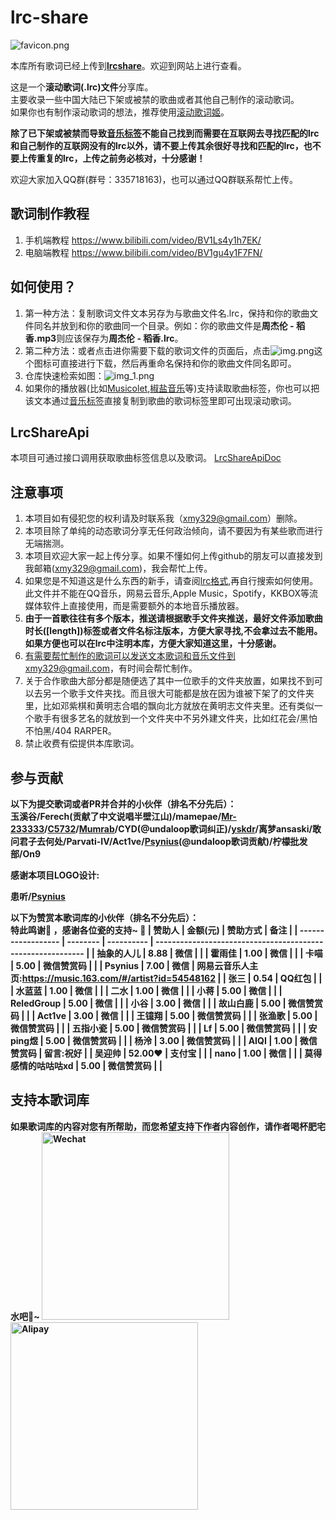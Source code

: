 # lrc-share

![favicon.png](https://s2.loli.net/2023/03/27/XjgNvfJtyF4L5Hq.png)

本库所有歌词已经上传到<b>[lrcshare](https://lrcshare.com)</b>。欢迎到网站上进行查看。

这是一个<B>滚动歌词(.lrc)文件</B>分享库。<br/>
主要收录一些中国大陆已下架或被禁的歌曲或者其他自己制作的滚动歌词。<br/>
如果你也有制作滚动歌词的想法，推荐使用[滚动歌词姬](https://lrc-maker.github.io/#/)。<br/>

<b>除了已下架或被禁而导致[音乐标签](https://www.cnblogs.com/vinlxc/p/11347744.html)不能自己找到而需要在互联网去寻找匹配的lrc和自己制作的互联网没有的lrc以外，请不要上传其余很好寻找和匹配的lrc，也不要上传重复的lrc，上传之前务必核对，十分感谢！</b>

欢迎大家加入QQ群(群号：335718163)，也可以通过QQ群联系帮忙上传。

## 歌词制作教程
1. 手机端教程 https://www.bilibili.com/video/BV1Ls4y1h7EK/
2. 电脑端教程 https://www.bilibili.com/video/BV1gu4y1F7FN/

## 如何使用？
1. 第一种方法：复制歌词文件文本另存为与歌曲文件名.lrc，保持和你的歌曲文件同名并放到和你的歌曲同一个目录。例如：你的歌曲文件是<b>周杰伦 - 稻香.mp3</b>则应该保存为<b>周杰伦 - 稻香.lrc</b>。
2. 第二种方法：或者点击进你需要下载的歌词文件的页面后，点击![img.png](img.png)这个图标可直接进行下载，然后再重命名保持和你的歌曲文件同名即可。 
3. 仓库快速检索如图：![img_1.png](img_1.png)
4. 如果你的播放器(比如[Musicolet](https://krosbits.in/musicolet/),[椒盐音乐](https://github.com/Moriafly/SaltPlayerSource)等)支持读取歌曲标签，你也可以把该文本通过[音乐标签](https://www.cnblogs.com/vinlxc/p/11347744.html)直接复制到歌曲的歌词标签里即可出现滚动歌词。
## LrcShareApi
本项目可通过接口调用获取歌曲标签信息以及歌词。
[LrcShareApiDoc](https://doc.lrcshare.com)
## 注意事项
1. 本项目如有侵犯您的权利请及时联系我（xmy329@gmail.com）删除。
2. 本项目除了单纯的动态歌词分享无任何政治倾向，请不要因为有某些歌而进行无端揣测。
3. 本项目欢迎大家一起上传分享。如果不懂如何上传github的朋友可以直接发到我邮箱(xmy329@gmail.com)，我会帮忙上传。
4. 如果您是不知道这是什么东西的新手，请查阅[lrc格式](https://zh.wikipedia.org/wiki/LRC%E6%A0%BC%E5%BC%8F),再自行搜索如何使用。此文件并不能在QQ音乐，网易云音乐,Apple Music，Spotify，KKBOX等流媒体软件上直接使用，而是需要额外的本地音乐播放器。
5. <b>由于一首歌往往有多个版本，推送请根据歌手文件夹推送，最好文件添加歌曲时长([length])标签或者文件名标注版本，方便大家寻找,不会拿过去不能用。如果方便也可以在lrc中注明本库，方便大家知道这里，十分感谢。</b><br/>
6. 有需要帮忙制作的歌词可以发送文本歌词和音乐文件到xmy329@gmail.com，有时间会帮忙制作。<br/>
7. 关于合作歌曲大部分都是随便选了其中一位歌手的文件夹放置，如果找不到可以去另一个歌手文件夹找。而且很大可能都是放在因为谁被下架了的文件夹里，比如邓紫棋和黄明志合唱的飘向北方就放在黄明志文件夹里。还有类似一个歌手有很多艺名的就放到一个文件夹中不另外建文件夹，比如红花会/黑怕不怕黑/404 RARPER。
8. 禁止收费有偿提供本库歌词。

## 参与贡献
<b>以下为提交歌词或者PR并合并的小伙伴（排名不分先后）：<b><br/>
玉溪谷/Ferech(贡献了中文说唱半壁江山)/mamepae/[Mr-233333](https://github.com/Mr-233333)/[C5732](https://github.com/C5732)/[Mumrab](http://music.163.com/artist?id=12968692&userid=103609335)/CYD(<b>@undaloop</b>歌词纠正)/[yskdr](https://space.bilibili.com/91756419)/离梦ansaski/敢问君子去何处/Parvati-IV/Act1ve/[Psynius](https://music.163.com/#/artist?id=54548162)(<b>@undaloop</b>歌词贡献)/柠檬批发部/On9

感谢本项目LOGO设计:

患听/[Psynius](https://music.163.com/#/artist?id=54548162)

<b>以下为赞赏本歌词库的小伙伴（排名不分先后）：<b><br/>
特此鸣谢💓 ，感谢各位瓷的支持~ 🌹
| 赞助人             | 金额(元) | 赞助方式   | 备注                                                        |
| ------------------ | -------- | ---------- | ----------------------------------------------------------- |
| 抽象的人儿         | 8.88     | 微信       |                                                             |
| 霍雨佳             | 1.00     | 微信       |                                                             |
| 卡喵               | 5.00     | 微信赞赏码 |                                                             |
| Psynius            | 7.00     | 微信       | 网易云音乐人主页:https://music.163.com/#/artist?id=54548162 |
| 张三               | 0.54     | QQ红包     |                                                             |
| 水蓝蓝             | 1.00     | 微信       |                                                             |
| 二水               | 1.00     | 微信       |                                                             |
| 小蒋               | 5.00     | 微信       |                                                             |
| ReledGroup         | 5.00     | 微信       |                                                             |
| 小谷               | 3.00     | 微信       |                                                             |
| 故山白鹿           | 5.00     | 微信赞赏码 |                                                             |
| Act1ve             | 3.00     | 微信       |                                                             |
| 王镱翔             | 5.00     | 微信赞赏码 |                                                             |
| 张渔歌             | 5.00     | 微信赞赏码 |                                                             |
| 五指小瓷           | 5.00     | 微信赞赏码 |                                                             |
| Lf                 | 5.00     | 微信赞赏码 |                                                             |
| 安ping煜           | 5.00     | 微信赞赏码 |                                                             |
| 杨泠               | 3.00     | 微信赞赏码 |                                                             |
| AIQI               | 1.00     | 微信赞赏码 | 留言:祝好                                                   |
| 吴迎帅             | 52.00❤️   | 支付宝     |                                                             |
| nano               | 1.00     | 微信       |                                                             |
| 莫得感情的咕咕咕xd | 5.00     | 微信赞赏码 |                                                             |

## 支持本歌词库
如果歌词库的内容对您有所帮助，而您希望支持下作者内容创作，请作者喝杯肥宅水吧🍺~
<img src="Wechat.jpg" alt="Wechat" width="300px" /><img src="Alipay.jpg" alt="Alipay" width="300px" />

